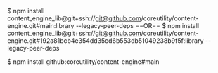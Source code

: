 $ npm install content_engine_lib@git+ssh://git@github.com/coreutility/content-engine.git#main:library --legacy-peer-deps
==OR==
$ npm install content_engine_lib@git+ssh://git@github.com/coreutility/content-engine.git#192a81bcb4e354dd35cd6b553db51049238b9f5f:library --legacy-peer-deps

$ npm install github:coreutility/content-engine#main

